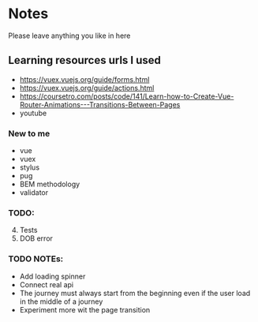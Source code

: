 # Notes

Please leave anything you like in here

## Learning resources urls I used
- <https://vuex.vuejs.org/guide/forms.html>
- <https://vuex.vuejs.org/guide/actions.html>
- <https://coursetro.com/posts/code/141/Learn-how-to-Create-Vue-Router-Animations---Transitions-Between-Pages>
- youtube

### New to me
- vue
- vuex
- stylus
- pug
- BEM methodology
- validator

### TODO:
4. Tests
5. DOB error


### TODO NOTEs:
- Add loading spinner
- Connect real api
- The journey must always start from the beginning even if the user load in the middle of a journey
- Experiment more wit the page transition
